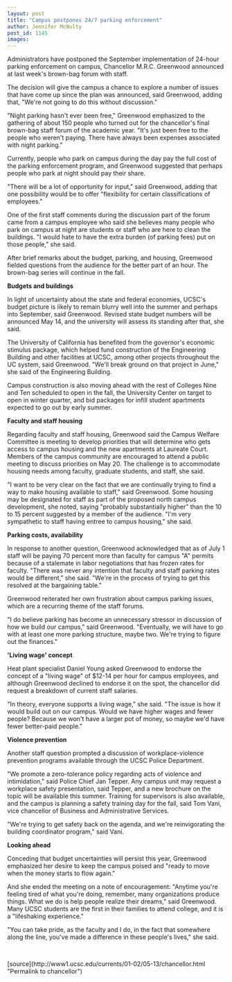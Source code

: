 ```yaml
---
layout: post
title: "Campus postpones 24/7 parking enforcement"
author: Jennifer McNulty
post_id: 1145
images:
---
```


<p>
  Administrators have postponed the September implementation of 24-hour parking enforcement on campus, Chancellor M.R.C. Greenwood announced at last week's brown-bag forum with staff.
</p>The decision will give the campus a chance to explore a number of issues that have come up since the plan was announced, said Greenwood, adding that, "We're not going to do this without discussion."
<p>
  "Night parking hasn't ever been free," Greenwood emphasized to the gathering of about 150 people who turned out for the chancellor's final brown-bag staff forum of the academic year. "It's just been free to the people who weren't paying. There have always been expenses associated with night parking."
</p>
<p>
  Currently, people who park on campus during the day pay the full cost of the parking enforcement program, and Greenwood suggested that perhaps people who park at night should pay their share.
</p>
<p>
  "There will be a lot of opportunity for input," said Greenwood, adding that one possibility would be to offer "flexibility for certain classifications of employees."
</p>
<p>
  One of the first staff comments during the discussion part of the forum came from a campus employee who said she believes many people who park on campus at night are students or staff who are here to clean the buildings. "I would hate to have the extra burden (of parking fees) put on those people," she said.
</p>
<p>
  After brief remarks about the budget, parking, and housing, Greenwood fielded questions from the audience for the better part of an hour. The brown-bag series will continue in the fall.
</p>
<p>
  <b>Budgets and buildings</b>
</p>
<p>
  In light of uncertainty about the state and federal economies, UCSC's budget picture is likely to remain blurry well into the summer and perhaps into September, said Greenwood. Revised state budget numbers will be announced May 14, and the university will assess its standing after that, she said.
</p>
<p>
  The University of California has benefited from the governor's economic stimulus package, which helped fund construction of the Engineering Building and other facilities at UCSC, among other projects throughout the UC system, said Greenwood. "We'll break ground on that project in June," she said of the Engineering Building.
</p>
<p>
  Campus construction is also moving ahead with the rest of Colleges Nine and Ten scheduled to open in the fall, the University Center on target to open in winter quarter, and bid packages for infill student apartments expected to go out by early summer.
</p>
<p>
  <b>Faculty and staff housing</b>
</p>
<p>
  Regarding faculty and staff housing, Greenwood said the Campus Welfare Committee is meeting to develop priorities that will determine who gets access to campus housing and the new apartments at Laureate Court. Members of the campus community are encouraged to attend a public meeting to discuss priorities on May 20. The challenge is to accommodate housing needs among faculty, graduate students, and staff, she said.
</p>
<p>
  "I want to be very clear on the fact that we are continually trying to find a way to make housing available to staff," said Greenwood. Some housing may be designated for staff as part of the proposed north campus development, she noted, saying "probably substantially higher" than the 10 to 15 percent suggested by a member of the audience. "I'm very sympathetic to staff having entree to campus housing," she said.
</p>
<p>
  <b>Parking costs, availability</b>
</p>
<p>
  In response to another question, Greenwood acknowledged that as of July 1 staff will be paying 70 percent more than faculty for campus "A" permits because of a stalemate in labor negotiations that has frozen rates for faculty. "There was never any intention that faculty and staff parking rates would be different," she said. "We're in the process of trying to get this resolved at the bargaining table."
</p>
<p>
  Greenwood reiterated her own frustration about campus parking issues, which are a recurring theme of the staff forums.
</p>
<p>
  "I do believe parking has become an unnecessary stressor in discussion of how we build our campus," said Greenwood. "Eventually, we will have to go with at least one more parking structure, maybe two. We're trying to figure out the finances."
</p>
<p>
  <b>'Living wage' concept</b>
</p>
<p>
  Heat plant specialist Daniel Young asked Greenwood to endorse the concept of a "living wage" of $12-14 per hour for campus employees, and although Greenwood declined to endorse it on the spot, the chancellor did request a breakdown of current staff salaries.
</p>
<p>
  "In theory, everyone supports a living wage," she said. "The issue is how it would build out on our campus. Would we have higher wages and fewer people? Because we won't have a larger pot of money, so maybe we'd have fewer better-paid people."
</p>
<p>
  <b>Violence prevention</b>
</p>
<p>
  Another staff question prompted a discussion of workplace-violence prevention programs available through the UCSC Police Department.
</p>
<p>
  "We promote a zero-tolerance policy regarding acts of violence and intimidation," said Police Chief Jan Tepper. Any campus unit may request a workplace safety presentation, said Tepper, and a new brochure on the topic will be available this summer. Training for supervisors is also available, and the campus is planning a safety training day for the fall, said Tom Vani, vice chancellor of Business and Administrative Services.
</p>
<p>
  "We're trying to get safety back on the agenda, and we're reinvigorating the building coordinator program," said Vani.
</p>
<p>
  <b>Looking ahead</b>
</p>
<p>
  Conceding that budget uncertainties will persist this year, Greenwood emphasized her desire to keep the campus poised and "ready to move when the money starts to flow again."
</p>
<p>
  And she ended the meeting on a note of encouragement: "Anytime you're feeling tired of what you're doing, remember, many organizations produce things. What we do is help people realize their dreams," said Greenwood. Many UCSC students are the first in their families to attend college, and it is a "lifeshaking experience."
</p>
<p>
  "You can take pride, as the faculty and I do, in the fact that somewhere along the line, you've made a difference in these people's lives," she said.
</p>
<p>
  <br>

</p>
<p>

</p>
[source](http://www1.ucsc.edu/currents/01-02/05-13/chancellor.html "Permalink to chancellor")
